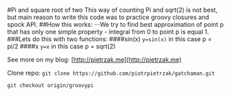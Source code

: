 #Pi and square root of two
This way of counting Pi and sqrt(2) is not best, but main reason to write this code was to practice groovy closures and spock API.
##How this works:
⋅⋅⋅We try to find best approximation of point p that has only one simple property - integral from 0 to point p is equal 1.
###Lets do this with two functions:
####sin(x)
```y=sin(x)```
in this case p = pi/2
####x
```y=x```
in this case p = sqrt(2)

See more on my blog: 
[http://pietrzak.me](http://pietrzak.me)

Clone repo:
```git clone https://github.com/piotrpietrzak/gatchaman.git```

```git checkout origin/groovypi```
